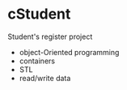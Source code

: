 # cStudent
Student's register project
- object-Oriented programming
- containers
- STL
- read/write data
